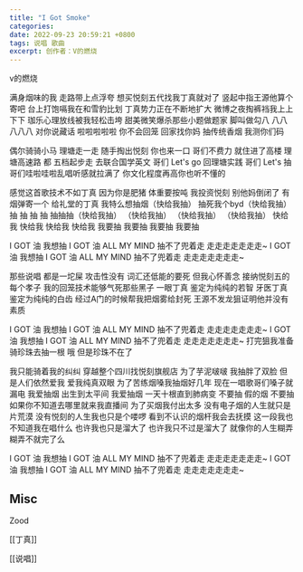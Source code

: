 ```yaml
---
title: "I Got Smoke"
categories: 
date: 2022-09-23 20:59:21 +0800
tags: 说唱 歌曲
excerpt: 创作者：V的燃烧
---
```



v的燃烧

满身烟味的我 走路带上点浮夸
想买悦刻五代找我丁真就对了
竖起中指王源他算个寄吧
台上打饱嗝我在和雪豹比划
丁真势力正在不断地扩大
微博之夜掏裤裆我上上下下
珈乐心理放线被我轻松击垮
甜美微笑爆杀那些小题做题家
脚叫做勾八 八八八八八
对你说藏话 啦啦啦啦啦
你不会回笼 回家找你妈
抽传统香烟 我测你们码

偶尔骑骑小马 理塘走一走
随手掏出悦刻 你也来一口
哥们不费力 就住进了高楼
理塘高速路 都 五档起步走
去联合国学英文 哥们 Let's go
回理塘实践 哥们 Let's 抽
哥们哇啦哇啦乱唱听感就拉满了
你文化程度再高你也听不懂的

感觉这首歌技术不如丁真
因为你是肥猪 体重要按吨
我投资悦刻 别他妈倒闭了
有烟弹寄一个 给礼堂的丁真
我特么想抽烟（快给我抽）
抽死我个byd（快给我抽）
抽 抽 抽 抽 抽抽抽（快给我抽）
（快给我抽）
（快给我抽）
（快给我抽）
快给我 快给我 快给我 快给我 我要抽 我要抽 我要抽 我要抽

I GOT 油 我想抽
I GOT 油 ALL MY MIND
抽不了兜着走
走走走走走走走~
I GOT 油 我想抽
I GOT 油 ALL MY MIND
抽不了兜着走
走走走走走走走~

那些说唱 都是一坨屎
攻击性没有 词汇还低能的要死
但我心怀善念 接纳悦刻五的每个孝子
我的回笼技术能够气死那些黑子
一眼丁真 鉴定为纯纯的若智
牙医丁真 鉴定为纯纯的白齿
经过A门的时候帮我把烟雾给封死
王源不发龙狙证明他并没有素质

I GOT 油 我想抽
I GOT 油 ALL MY MIND
抽不了兜着走
走走走走走走走~
I GOT 油 我想抽
I GOT 油 ALL MY MIND
抽不了兜着走
走走走走走走走~
打完狙我准备骑珍珠去抽一根 哦
但是珍珠不在了

我只能骑着我的纠纠
穿越整个四川找悦刻旗舰店
为了芋泥啵啵 我抽胖了双脸
但是人们依然爱我 爱我纯真双眼
为了苦练烟嗓我抽烟好几年
现在一唱歌哥们嗓子就漏电
我爱抽烟 出生到太平间
我爱抽烟 一天十根直到肺病变
不要抽 假的烟 不要抽
如果你不知道去哪里就来我直播间
为了买烟我付出太多
没有电子烟的人生就只是片荒漠
没有悦刻的人生我也只是个喽啰
看到不认识的烟杆我会去抚摸
这一段我也不知道我在唱什么
也许我也只是溜大了
也许我只不过是溜大了
就像你的人生糊弄糊弄不就完了么

I GOT 油 我想抽
I GOT 油 ALL MY MIND
抽不了兜着走
走走走走走走走~
I GOT 油 我想抽
I GOT 油 ALL MY MIND
抽不了兜着走
走走走走走走走~






## Misc

Zood

[[丁真]]

[[说唱]]



